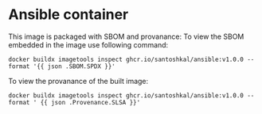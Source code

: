 # Ansible container

This image is packaged with SBOM and provanance:
To view the SBOM embedded in the image use following command:

```shell
docker buildx imagetools inspect ghcr.io/santoshkal/ansible:v1.0.0 --format '{{ json .SBOM.SPDX }}'
```

To view the provanance of the built image:

```
docker buildx imagetools inspect ghcr.io/santoshkal/ansible:v1.0.0 --format ' {{ json .Provenance.SLSA }}'
```
